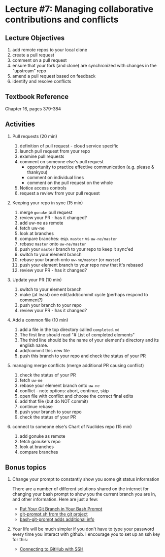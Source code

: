 # Lecture #7: Managing collaborative contributions and conflicts

## Lecture Objectives

1. add remote repos to your local clone
1. create a pull request
1. comment on a pull request
1. ensure that your fork (and clone) are synchronized with changes in the
   "upstream" repo
1. amend a pull request based on feedback
1. identify and resolve conflicts

## Textbook Reference

Chapter 16, pages 379-384

## Activities

1. Pull requests (20 min)
   1. definition of pull request - cloud service specific
   1. launch pull request from your repo
   1. examine pull requests
   1. comment on someone else's pull request
      * opportunity to practice effective communication (e.g. please &
        thankyou)
      * comment on individual lines
      * comment on the pull request on the whole
   1. Notice access controls
   1. request a review from your pull request

1. Keeping your repo in sync  (15 min)
   1. merge `gonuke` pull request
   1. review your PR - has it changed?
   1. add uw-ne as remote
   1. fetch uw-ne
   1. look at branches
   1. compare branches: esp. `master` vs `uw-ne/master`
   1. rebase `master` onto `uw-ne/master`
   1. push your `master` branch to your repo to keep it sync'ed
   1. switch to your element branch
   1. rebase your branch onto `uw-ne/master` (or `master`)
   1. push your element branch to your repo now that it's rebased
   1. review your PR - has it changed?

1. Update your PR (10 min)
   1. switch to your element branch
   1. make (at least) one edit/add/commit cycle (perhaps respond to comment?)
   1. push your branch to your repo
   1. review your PR - has it changed?

1. Add a common file (10 min)
   1. add a file in the top directory called `completed.md`
   1. The first line should read "# List of completed elements"
   1. The third line should be the name of your element's directory and its
      english name.
   1. add/commit this new file
   1. push this branch to your repo and check the status of your PR

1. managing merge conflicts (merge additional PR causing conflict)
   1. check the status of your PR
   1. fetch `uw-ne`
   1. rebase your element branch onto `uw-ne`
   1. conflict - note options: abort, continue, skip
   1. open file with conflict and choose the correct final edits
   1. add that file (but do NOT commit)
   1. continue rebase
   1. push your branch to your repo
   1. check the status of your PR

1. connect to someone else's Chart of Nuclides repo  (15 min)
   1. add gonuke as remote
   1. fetch gonuke's repo
   1. look at branches
   1. compare branches

## Bonus topics

1. Change your prompt to constantly show you some git status information

   There are a number of different solutions shared on the internet for
   changing your bash prompt to show you the current branch you are in, and
   other information.  Here are just a few:
 
   * [Put Your Git Branch in Your Bash Prompt](http://code-worrier.com/blog/git-branch-in-bash-prompt/)
   * [git-prompt.sh from the git project](https://github.com/git/git/blob/master/contrib/completion/git-prompt.sh)
   * [bash-git-prompt adds additional info](https://github.com/magicmonty/bash-git-prompt)

1. Your life will be much simpler if you don't have to type your password
   every time you interact with github.  I encourage you to set up an ssh key
   for this:

    * [Connecting to GitHub with SSH](https://help.github.com/articles/connecting-to-github-with-ssh/)
